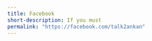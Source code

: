 ```yaml
---
title: Facebook
short-description: If you must
permalink: "https://facebook.com/talk2ankan"
---
```

